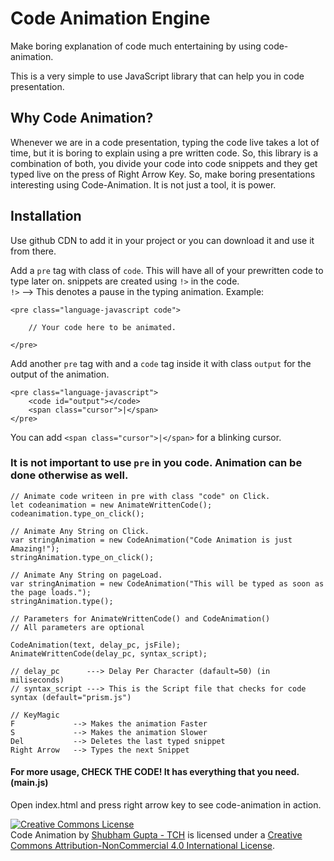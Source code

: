 # Code Animation Engine
Make boring explanation of code much entertaining by using code-animation.<br>

This is a very simple to use JavaScript library that can help you in code presentation.<br>

## Why Code Animation?
Whenever we are in a code presentation, typing the code live takes a lot of time, but it is boring to explain using a pre written code. So, this library is a combination of both, you divide your code into code snippets and they get typed live on the press of Right Arrow Key.
So, make boring presentations interesting using Code-Animation. It is not just a tool, it is power.<br>

## Installation
Use github CDN to add it in your project or you can download it and use it from there.

Add a `pre` tag with class of `code`.
This will have all of your prewritten code to type later on.
snippets are created using `!>` in the code.<br>
`!>` --> This denotes a pause in the typing animation.
Example:
```
<pre class="language-javascript code">

    // Your code here to be animated.

</pre>
```

Add another `pre` tag with and a `code` tag inside it with class `output` for the output of the animation.
```
<pre class="language-javascript">
    <code id="output"></code>
    <span class="cursor">|</span>
</pre>
```
You can add `<span class="cursor">|</span>` for a blinking cursor.

### It is not important to use `pre` in you code. Animation can be done otherwise as well.
```
// Animate code writeen in pre with class "code" on Click.
let codeanimation = new AnimateWrittenCode();
codeanimation.type_on_click();

// Animate Any String on Click.
var stringAnimation = new CodeAnimation("Code Animation is just Amazing!");
stringAnimation.type_on_click();

// Animate Any String on pageLoad.
var stringAnimation = new CodeAnimation("This will be typed as soon as the page loads.");
stringAnimation.type();

// Parameters for AnimateWrittenCode() and CodeAnimation()
// All parameters are optional

CodeAnimation(text, delay_pc, jsFile);
AnimateWrittenCode(delay_pc, syntax_script);

// delay_pc      ---> Delay Per Character (dafault=50) (in miliseconds)
// syntax_script ---> This is the Script file that checks for code syntax (default="prism.js")

// KeyMagic
F             --> Makes the animation Faster
S             --> Makes the animation Slower
Del           --> Deletes the last typed snippet
Right Arrow   --> Types the next Snippet
```

#### For more usage, CHECK THE CODE! It has everything that you need. (main.js)

Open index.html and press right arrow key to see code-animation in action.

<a rel="license" href="http://creativecommons.org/licenses/by-nc/4.0/"><img alt="Creative Commons License" style="border-width:0" src="https://i.creativecommons.org/l/by-nc/4.0/88x31.png" /></a><br /><span xmlns:dct="http://purl.org/dc/terms/" property="dct:title">Code Animation</span> by <a xmlns:cc="http://creativecommons.org/ns#" href="https://www.learningdrop.com" property="cc:attributionName" rel="cc:attributionURL">Shubham Gupta - TCH</a> is licensed under a <a rel="license" href="http://creativecommons.org/licenses/by-nc/4.0/">Creative Commons Attribution-NonCommercial 4.0 International License</a>.
